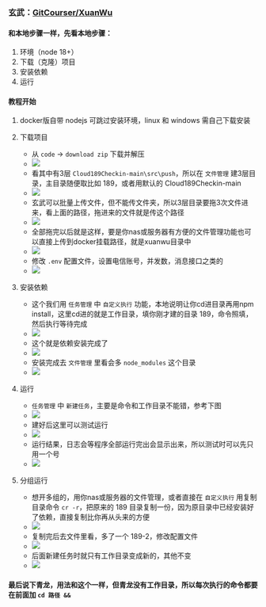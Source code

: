### **玄武**：[GitCourser/XuanWu](https://github.com/GitCourser/XuanWu)

#### 和本地步骤一样，先看本地步骤：

1. 环境（node 18+）
2. 下载（克隆）项目
3. 安装依赖
4. 运行

#### 教程开始

1. docker版自带 nodejs 可跳过安装环境，linux 和 windows 需自己下载安装

2. 下载项目
    - 从 `code` -> `download zip` 下载并解压
    - ![](https://cdn.jsdelivr.net/gh/wes-lin/Cloud189Checkin/doc/xuanwu/xw-01.png)
    - 看其中有3层 `Cloud189Checkin-main\src\push`，所以在 `文件管理` 建3层目录，主目录随便取比如 189，或者用默认的 Cloud189Checkin-main
    - ![](https://cdn.jsdelivr.net/gh/wes-lin/Cloud189Checkin/doc/xuanwu/xw-02.png)
    - 玄武可以批量上传文件，但不能传文件夹，所以3层目录要拖3次文件进来，看上面的路径，拖进来的文件就是传这个路径
    - ![](https://cdn.jsdelivr.net/gh/wes-lin/Cloud189Checkin/doc/xuanwu/xw-03.png)
    - 全部拖完以后就是这样，要是你nas或服务器有方便的文件管理功能也可以直接上传到docker挂载路径，就是xuanwu目录中
    - ![](https://cdn.jsdelivr.net/gh/wes-lin/Cloud189Checkin/doc/xuanwu/xw-04.png)
    - 修改 `.env` 配置文件，设置电信账号，并发数，消息接口之类的
    - ![](https://cdn.jsdelivr.net/gh/wes-lin/Cloud189Checkin/doc/xuanwu/xw-05.png)

3. 安装依赖
    - 这个我们用 `任务管理` 中 `自定义执行` 功能，本地说明让你cd进目录再用npm install，这里cd进的就是工作目录，填你刚才建的目录 189，命令照填，然后执行等待完成
    - ![](https://cdn.jsdelivr.net/gh/wes-lin/Cloud189Checkin/doc/xuanwu/xw-06.png)
    - 这个就是依赖安装完成了
    - ![](https://cdn.jsdelivr.net/gh/wes-lin/Cloud189Checkin/doc/xuanwu/xw-07.png)
    - 安装完成去 `文件管理` 里看会多 `node_modules` 这个目录
    - ![](https://cdn.jsdelivr.net/gh/wes-lin/Cloud189Checkin/doc/xuanwu/xw-08.png)

4. 运行
    - `任务管理` 中 `新建任务`，主要是命令和工作目录不能错，参考下图
    - ![](https://cdn.jsdelivr.net/gh/wes-lin/Cloud189Checkin/doc/xuanwu/xw-09.png)
    - 建好后这里可以测试运行
    - ![](https://cdn.jsdelivr.net/gh/wes-lin/Cloud189Checkin/doc/xuanwu/xw-10.png)
    - 运行结果，日志会等程序全部运行完出会显示出来，所以测试时可以先只用一个号
    - ![](https://cdn.jsdelivr.net/gh/wes-lin/Cloud189Checkin/doc/xw-11.png)

5. 分组运行
    - 想开多组的，用你nas或服务器的文件管理，或者直接在 `自定义执行` 用复制目录命令 `cr -r`，把原来的 189 目录复制一份，因为原目录中已经安装好了依赖，直接复制比你再从头来的方便
    - ![](https://cdn.jsdelivr.net/gh/wes-lin/Cloud189Checkin/doc/xuanwu/xw-12.png)
    - 复制完后去文件里看，多了一个 189-2，修改配置文件
    - ![](https://cdn.jsdelivr.net/gh/wes-lin/Cloud189Checkin/doc/xuanwu/xw-13.png)
    - 后面新建任务时就只有工作目录变成新的，其他不变
    - ![](https://cdn.jsdelivr.net/gh/wes-lin/Cloud189Checkin/doc/xuanwu/xw-14.png)

#### 最后说下青龙，用法和这个一样，但青龙没有工作目录，所以每次执行的命令都要在前面加 `cd 路径 && `
